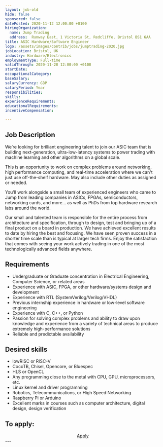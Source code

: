 ```yaml
---
layout: job-old
hide: false
sponsored: false
datePosted: 2020-11-12 12:00:00 +0100
hiringOrganization:
  name: Jump Trading
  address:  Runway East, 1 Victoria St, Redcliffe, Bristol BS1 6AA
title: ASIC Hardware/Software Engineer
logo: /assets/images/contrib/jobs/jumptrading-2020.jpg
jobLocation: Bristol, UK
industry: Hardware/Electronics
employmentType: Full-time
validThrough: 2020-11-20 12:00:00 +0100
startDate:
occupationalCategory:
baseSalary:
salaryCurrency: GBP
salaryPeriod: Year
responsibilities:
skills:
experienceRequirements:
educationalRequirements:
incentiveCompensation:

---
```


## Job Description
We’re looking for brilliant engineering talent to join our ASIC team that is building next-generation, ultra-low-latency systems to power trading with machine learning and other algorithms on a global scale.

This is an opportunity to work on complex problems around networking, high performance computing, and real-time acceleration where we can't just use off-the-shelf hardware. May also include other duties as assigned or needed.

You’ll work alongside a small team of experienced engineers who came to Jump from leading companies in ASICs, FPGAs, semiconductors, networking cards, and more… as well as PhDs from top hardware research labs around the world.

Our small and talented team is responsible for the entire process from architecture and specification, through to design, test and bringing up of a final product on a board in production. We have achieved excellent results to date by hiring the best and focusing. We have seen proven success in a shorter time scale than is typical at larger tech firms. Enjoy the satisfaction that comes with seeing your work actively trading in one of the most technologically advanced fields anywhere.

## Requirements
- Undergraduate or Graduate concentration in Electrical Engineering, Computer Science, or related areas
- Experience with ASIC, FPGA, or other hardware/systems design and development
- Experience with RTL (SystemVerilog/Verilog/VHDL)
- Previous internship experience in hardware or low-level software engineering
- Experience with C, C++, or Python
- Passion for solving complex problems and ability to draw upon knowledge and experience from a variety of technical areas to produce extremely high-performance solutions
- Reliable and predictable availability

## Desired skills
- lowRISC or RISC-V
- CocoTB, Chisel, Opencore, or Bluespec
- HLS or OpenCL
- Any programming close to the metal with CPU, GPU, microprocessors, etc.
- Linux kernel and driver programming
- Robotics, Telecommunications, or High Speed Networking
- Raspberry Pi or Arduino
- Excellent marks in courses such as computer architecture, digital design, design verification

## To apply:

<div class="to-apply" style="text-align: center">
  <a class="btn btn--dark" style="margin: 20px" href="https://www.jumptrading.com/apply.html?gh_jid=2311624">
    Apply
  </a>
</div>
---
